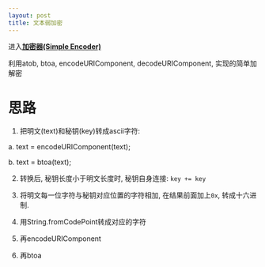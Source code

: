 ```yaml
---
layout: post
title: 文本弱加密
---
```

进入<a href="{{ site.baseurl }}/encoder/encoder.html">**加密器(Simple Encoder)**</a>

利用atob, btoa, encodeURIComponent, decodeURIComponent, 实现的简单加解密

思路
==

1. 把明文(text)和秘钥(key)转成ascii字符:

 a. text = encodeURIComponent(text);

 b. text = btoa(text);

2. 转换后, 秘钥长度小于明文长度时, 秘钥自身连接: `key += key`

3. 将明文每一位字符与秘钥对应位置的字符相加, 在结果前面加上`0x`, 转成十六进制.

4. 用String.fromCodePoint转成对应的字符

5. 再encodeURIComponent

6. 再btoa
